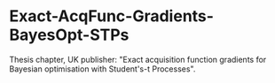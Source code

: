 # Exact-AcqFunc-Gradients-BayesOpt-STPs
Thesis chapter, UK publisher: "Exact acquisition function gradients for Bayesian optimisation with Student's-t Processes".
